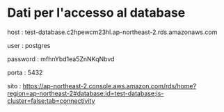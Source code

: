 # Dati per l'accesso al database
host : test-database.c2hpewcm23hl.ap-northeast-2.rds.amazonaws.com

user : postgres

password : mfhnYbd1ea5ZnNKqNbvd

porta : 5432

sito : https://ap-northeast-2.console.aws.amazon.com/rds/home?region=ap-northeast-2#database:id=test-database;is-cluster=false;tab=connectivity
